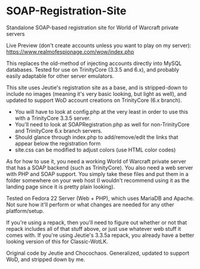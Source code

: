 # SOAP-Registration-Site
Standalone SOAP-based registration site for World of Warcraft private servers

Live Preview (don't create accounts unless you want to play on my server): https://www.realmofespionage.com/wow/index.php

This replaces the old-method of injecting accounts directly into MySQL databases. Tested for use on TrinityCore (3.3.5 and 6.x), and probably easily adaptable for other server emulators.

This site uses Jeutie's registration site as a base, and is stripped-down to include no images (meaning it's very basic looking, but light as well), and updated to support WoD account creations on TrinityCore (6.x branch).

- You will have to look at config.php at the very least in order to use this with a TrinityCore 3.3.5 server.
- You'll need to look at SOAPRegistration.php as well for non-TrinityCore and TrinityCore 6.x branch servers.
- Should glance through index.php to add/remove/edit the links that appear below the registration form
- site.css can be modified to adjust colors (use HTML color codes)

As for how to use it, you need a working World of Warcraft private server that has a SOAP backend (such as TrinityCore). You also need a web server with PHP and SOAP support. You simply take these files and put them in a folder somewhere on your web host (I wouldn't recommend using it as the landing page since it is pretty plain looking).

Tested on Fedora 22 Server (Web + PHP), which uses MariaDB and Apache. Not sure how it'll perform or what changes are needed for any other platform/setup.

If you're using a repack, then you'll need to figure out whether or not that repack includes all of that stuff above, or just use whatever web stuff it comes with. If you're using Jeutie's 3.3.5a repack, you already have a better looking version of this for Classic-WotLK.

Original code by Jeutie and Chocochaos. Generalized, updated to support WoD, and stripped down by me.
